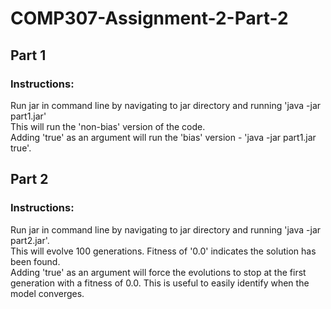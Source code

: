 # COMP307-Assignment-2-Part-2

## Part 1
### Instructions:
  Run jar in command line by navigating to jar directory and running 'java -jar part1.jar'<br>
  This will run the 'non-bias' version of the code.<br>
  Adding 'true' as an argument will run the 'bias' version - 'java -jar part1.jar true'.
  
  
## Part 2
### Instructions:
Run jar in command line by navigating to jar directory and running 'java -jar part2.jar'.<br>
This will evolve 100 generations. Fitness of '0.0' indicates the solution has been found. <br>
Adding 'true' as an argument will force the evolutions to stop at the first generation with a fitness of 0.0.
This is useful to easily identify when the model converges.

